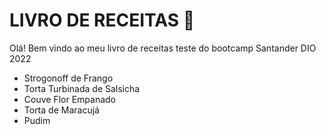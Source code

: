 # LIVRO DE RECEITAS :shallow_pan_of_food:

Olá! Bem vindo ao meu livro de receitas teste do bootcamp Santander DIO 2022

- Strogonoff de Frango
- Torta Turbinada de Salsicha
- Couve Flor Empanado
- Torta de Maracujá
- Pudim
